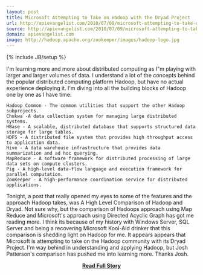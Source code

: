 ```yaml
---
layout: post
title: Microsoft Attempting to Take on Hadoop with the Dryad Project
url: http://apievangelist.com/2010/07/09/microsoft-attempting-to-take-on-hadoop-with-the-dryad-project/
source: http://apievangelist.com/2010/07/09/microsoft-attempting-to-take-on-hadoop-with-the-dryad-project/
domain: apievangelist.com
image: http://hadoop.apache.org/zookeeper/images/hadoop-logo.jpg
---
```

{% include JB/setup %}<p>I'm learning more and more about distributed computing as I"m playing with larger and larger volumes of data. I understand a lot of the concepts behind the popular distributed computing platform Hadoop, but have no actual experience deploying it. I'm diving into all the building blocks of Hadoop one by one as I have time:

	Hadoop Common - The common utilities that support the other Hadoop subprojects.
	Chukwa -A data collection system for managing large distributed systems.
	HBase - A scalable, distributed database that supports structured data storage for large tables.
	HDFS - A distributed file system that provides high throughput access to application data.
	Hive - A data warehouse infrastructure that provides data summarization and ad hoc querying.
	MapReduce - A software framework for distributed processing of large data sets on compute clusters.
	Pig - A high-level data-flow language and execution framework for parallel computation.
	ZooKeeper - A high-performance coordination service for distributed applications.

Tonight, a post that really opened my eyes to some of the features and the approach Hadoop takes, was A High Level Comparison of Hadoop and Dryad. Not sure why, but the comparison of Hadoops approach using Map Reduce and Microsoft's approach using Directed Acyclic Graph has got me reading more. I think its because of my history with Windows Server, SQL Server and being a recovering Microsoft Kool-Aid drinker that this comparison is shedding light on Hadoop for me.
It appears appears that Microsoft is attempting to take on the Hadoop community with its Dryad Project. I'm way behind in understanding and applying Hadoop, but Josh Patterson's comparison has pushed me into learning more. Thanks Josh.</p>
<center><p><a href="http://apievangelist.com/2010/07/09/microsoft-attempting-to-take-on-hadoop-with-the-dryad-project/" style='padding:25px; font-sze:18px; font-weight: bold;'>Read Full Story</a></p></center>
